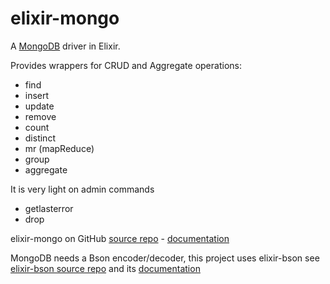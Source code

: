 elixir-mongo
============

A [MongoDB](http://www.mongodb.org) driver in Elixir.

Provides wrappers for CRUD and Aggregate operations:

- find
- insert
- update
- remove
- count
- distinct
- mr (mapReduce)
- group
- aggregate

It is very light on admin commands

- getlasterror
- drop

elixir-mongo on GitHub [source repo](https://github.com/checkiz/elixir-mongo) - 
[documentation](https://checkiz.github.io/elixir-mongo)

MongoDB needs a Bson encoder/decoder, this project uses elixir-bson see [elixir-bson source repo](https://github.com/checkiz/elixir-bson) and its 
[documentation](https://checkiz.github.io/elixir-bson)